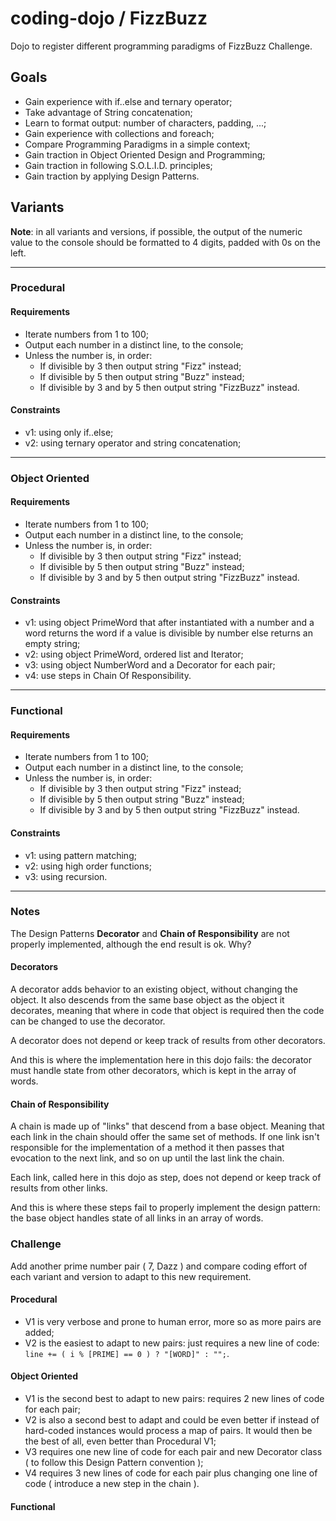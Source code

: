 coding-dojo / FizzBuzz
======================

Dojo to register different programming paradigms of FizzBuzz Challenge.

## Goals

- Gain experience with if..else and ternary operator;
- Take advantage of String concatenation;
- Learn to format output: number of characters, padding, ...;
- Gain experience with collections and foreach;
- Compare Programming Paradigms in a simple context;
- Gain traction in Object Oriented Design and Programming;
- Gain traction in following S.O.L.I.D. principles;
- Gain traction by applying Design Patterns.

## Variants

**Note**: in all variants and versions, if possible, the output of the numeric value to the console should be formatted to 4 digits, padded with 0s on the left.

----

### Procedural

#### Requirements

- Iterate numbers from 1 to 100;
- Output each number in a distinct line, to the console;
- Unless the number is, in order:
  - If divisible by 3 then output string "Fizz" instead;
  - If divisible by 5 then output string "Buzz" instead;
  - If divisible by 3 and by 5 then output string "FizzBuzz" instead.

#### Constraints

- v1: using only if..else;
- v2: using ternary operator and string concatenation;

----

### Object Oriented

#### Requirements

- Iterate numbers from 1 to 100;
- Output each number in a distinct line, to the console;
- Unless the number is, in order:
  - If divisible by 3 then output string "Fizz" instead;
  - If divisible by 5 then output string "Buzz" instead;
  - If divisible by 3 and by 5 then output string "FizzBuzz" instead.

#### Constraints

- v1: using object PrimeWord that after instantiated with a number and a word returns the word if a value is divisible by number else returns an empty string;
- v2: using object PrimeWord, ordered list and Iterator;
- v3: using object NumberWord and a Decorator for each pair;
- v4: use steps in Chain Of Responsibility.

----

### Functional

#### Requirements

- Iterate numbers from 1 to 100;
- Output each number in a distinct line, to the console;
- Unless the number is, in order:
  - If divisible by 3 then output string "Fizz" instead;
  - If divisible by 5 then output string "Buzz" instead;
  - If divisible by 3 and by 5 then output string "FizzBuzz" instead.

#### Constraints

- v1: using pattern matching;
- v2: using high order functions;
- v3: using recursion.

----

### Notes

The Design Patterns **Decorator** and **Chain of Responsibility** are not properly implemented, although the end result is ok. Why?

#### Decorators

A decorator adds behavior to an existing object, without changing the object. It also descends from the same base object as the object it decorates, meaning that where in code that object is required then the code can be changed to use the decorator.

A decorator does not depend or keep track of results from other decorators.

And this is where the implementation here in this dojo fails: the decorator must handle state from other decorators, which is kept in the array of words.

#### Chain of Responsibility

A chain is made up of "links" that descend from a base object. Meaning that each link in the chain should offer the same set of methods. If one link isn't responsible for the implementation of a method it then passes that evocation to the next link, and so on up until the last link the chain.

Each link, called here in this dojo as step, does not depend or keep track of results from other links.

And this is where these steps fail to properly implement the design pattern: the base object handles state of all links in an array of words.

### Challenge

Add another prime number pair ( 7, Dazz ) and compare coding effort of each variant and version to adapt to this new requirement.

#### Procedural

- V1 is very verbose and prone to human error, more so as more pairs are added;
- V2 is the easiest to adapt to new pairs: just requires a new line of code: ```line += ( i % [PRIME] == 0 ) ? "[WORD]" : "";```.

#### Object Oriented

- V1 is the second best to adapt to new pairs: requires 2 new lines of code for each pair;
- V2 is also a second best to adapt and could be even better if instead of hard-coded instances would process a map of pairs. It would then be the best of all, even better than Procedural V1;
- V3 requires one new line of code for each pair and new Decorator class ( to follow this Design Pattern convention );
- V4 requires 3 new lines of code for each pair plus changing one line of code ( introduce a new step in the chain ).

#### Functional

